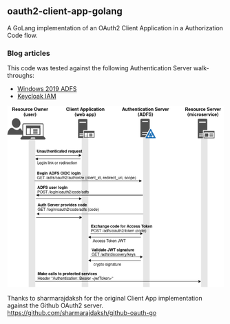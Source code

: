 ##  oauth2-client-app-golang ##

A GoLang implementation of an OAuth2 Client Application in a Authorization Code flow.

### Blog articles

This code was tested against the following Authentication Server walk-throughs:

* [Windows 2019 ADFS](https://fabianlee.org/2022/08/22/microsoft-configuring-an-application-group-for-oauth2-oidc-on-adfs-2019/)
* [Keycloak IAM](https://fabianlee.org/2022/09/10/kubernetes-keycloak-iam-deployed-into-kubernetes-cluster-for-oauth2-oidc/)

![OAuth2 Entities](https://github.com/fabianlee/spring-boot-security-oauth2-oidc/raw/main/diagrams/oauth2-entities.drawio.png)

Thanks to sharmarajdaksh for the original Client App implementation against the Github OAuth2 server.
https://github.com/sharmarajdaksh/github-oauth-go
